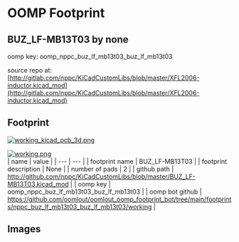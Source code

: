 # OOMP Footprint  
## BUZ_LF-MB13T03  by none  
  
oomp key: oomp_nppc_buz_lf_mb13t03_buz_lf_mb13t03  
  
source repo at: [http://gitlab.com/nppc/KiCadCustomLibs/blob/master/XFL2006-inductor.kicad_mod](http://gitlab.com/nppc/KiCadCustomLibs/blob/master/XFL2006-inductor.kicad_mod)  
## Footprint  
  
[![working_kicad_pcb_3d.png](working_kicad_pcb_3d_600.png)](working_kicad_pcb_3d.png)  
  
[![working.png](working_600.png)](working.png)  
| name | value | 
| --- | --- | 
| footprint name | BUZ_LF-MB13T03 | 
| footprint description | None | 
| number of pads | 2 | 
| github path | http://github.com/nppc/KiCadCustomLibs/blob/master/BUZ_LF-MB13T03.kicad_mod | 
| oomp key | oomp_nppc_buz_lf_mb13t03_buz_lf_mb13t03 | 
| oomp bot github | https://github.com/oomlout/oomlout_oomp_footprint_bot/tree/main/footprints/nppc_buz_lf_mb13t03_buz_lf_mb13t03/working | 
## Images  
